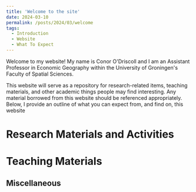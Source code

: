 ```yaml
---
title: 'Welcome to the site'
date: 2024-03-10
permalink: /posts/2024/03/welcome
tags:
  - Introduction
  - Website
  - What To Expect
---
```


Welcome to my website! My name is Conor O'Driscoll and I am an Assistant Professor in Economic Geography within the University of Groningen's Faculty of Spatial Sciences.

This website will serve as a repository for research-related items, teaching materials, and other academic things people may find interesting. Any material borrowed from this website should be referenced appropriately. Below, I provide an outline of what you can expect from, and find on, this website

Research Materials and Activities
======

Teaching Materials
======

Miscellaneous
------

